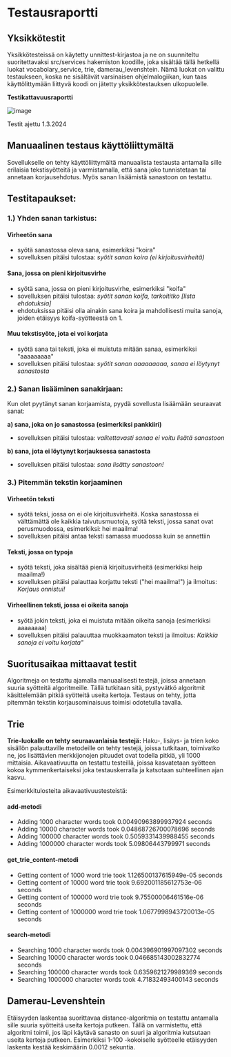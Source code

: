 # Testausraportti

## Yksikkötestit

Yksikkötesteissä on käytetty unnittest-kirjastoa ja ne on suunniteltu suoritettavaksi src/services hakemiston koodille, joka sisältää tällä hetkellä luokat vocabolary_service, trie, damerau_levenshtein. Nämä luokat on valittu testaukseen, koska ne sisältävät varsinaisen ohjelmalogiikan, kun taas käyttölittymään liittyvä koodi on jätetty yksikkötestauksen ulkopuolelle.

**Testikattavuusraportti**

![image](https://github.com/brotholi/tiralabra/assets/91954165/04fe9222-5ce2-4f3f-abee-b34efb94bce3)

Testit ajettu 1.3.2024 

## Manuaalinen testaus käyttöliittymältä

Sovellukselle on tehty käyttöliittymältä manuaalista testausta antamalla sille erilaisia tekstisyötteitä ja varmistamalla, että sana joko tunnistetaan tai annetaan korjausehdotus. Myös sanan lisäämistä sanastoon on testattu.

## Testitapaukset:
 ### 1.) Yhden sanan tarkistus:
   #### Virheetön sana
   - syötä sanastossa oleva sana, esimerkiksi "koira"
   - sovelluksen pitäisi tulostaa: *syötit sanan koira (ei kirjoitusvirheitä)*
   
   #### Sana, jossa on pieni kirjoitusvirhe
   - syötä sana, jossa on pieni kirjoitusvirhe, esimerkiksi "koifa"
   - sovelluksen pitäisi tulostaa: *syötit sanan koifa, tarkoititko [lista ehdotuksia]*
   - ehdotuksissa pitäisi olla ainakin sana koira ja mahdollisesti muita sanoja, joiden etäisyys koifa-syötteestä on 1.
   
   #### Muu tekstisyöte, jota ei voi korjata
   - syötä sana tai teksti, joka ei muistuta mitään sanaa, esimerkiksi "aaaaaaaaa"
   - sovelluksen pitäisi tulostaa: *syötit sanan aaaaaaaaa, sanaa ei löytynyt sanastosta*
 
### 2.) Sanan lisääminen sanakirjaan:
Kun olet pyytänyt sanan korjaamista, pyydä sovellusta lisäämään seuraavat sanat:

**a) sana, joka on jo sanastossa (esimerkiksi pankkiiri)**
- sovelluksen pitäisi tulostaa: *valitettavasti sanaa ei voitu lisätä sanastoon*

**b) sana, jota ei löytynyt korjauksessa sanastosta**
   - sovelluksen pitäisi tulostaa: *sana lisätty sanastoon!*

     
### 3.) Pitemmän tekstin korjaaminen
   #### Virheetön teksti 
   - syötä teksi, jossa on ei ole kirjoitusvirheitä. Koska sanastossa ei välttämättä ole kaikkia taivutusmuotoja, syötä teksti, jossa sanat ovat perusmuodossa, esimerkiksi: hei maailma!
   - sovelluksen pitäisi antaa teksti samassa muodossa kuin se annettiin
   #### Teksti, jossa on typoja
   - syötä teksti, joka sisältää pieniä kirjoitusvirheitä (esimerkiksi heip maailma!)
   - sovelluksen pitäisi palauttaa korjattu teksti ("hei maailma!") ja ilmoitus: *Korjaus onnistui!*
   #### Virheellinen teksti, jossa ei oikeita sanoja
   - syötä jokin teksti, joka ei muistuta mitään oikeita sanoja (esimerkiksi aaaaaaaa)
   - sovelluksen pitäisi palauuttaa muokkaamaton teksti ja ilmoitus: *Kaikkia sanoja ei voitu korjata"*



## Suoritusaikaa mittaavat testit

Algoritmeja on testattu ajamalla manuaalisesti testejä, joissa annetaan suuria syötteitä algoritmeille. Tällä tutkitaan sitä, pystyvätkö algoritmit käsittelemään pitkiä syötteitä useita kertoja. Testaus on tehty, jotta pitemmän tekstin korjausominaisuus toimisi odotetulla tavalla.

## Trie
**Trie-luokalle on tehty seuraavanlaisia testejä:**
Haku-, lisäys- ja trien koko sisällön palauttaville metodeille on tehty testejä, joissa tutkitaan, toimivatko ne, jos lisättävien merkkijonojen pituudet ovat todella pitkiä, yli 1000 mittaisia. Aikavaativuutta on testattu testeillä, joissa kasvatetaan syötteen kokoa kymmenkertaiseksi joka testauskerralla ja katsotaan suhteellinen ajan kasvu. 

Esimerkkitulosteita aikavaativuustesteistä:

#### add-metodi
- Adding 1000 character words took 0.00490963899937924 seconds
- Adding 10000 character words took 0.04868726700078696 seconds
- Adding 100000 character words took 0.5059331439988455 seconds
- Adding 1000000 character words took 5.09806443799971 seconds

#### get_trie_content-metodi

- Getting content of 1000 word trie took 1.126500137615949e-05 seconds
- Getting content of 10000 word trie took 9.692001185612753e-06 seconds
- Getting content of 100000 word trie took 9.75500006461516e-06 seconds
- Getting content of 1000000 word trie took 1.0677998943720013e-05 seconds


#### search-metodi
- Searching 1000 character words took 0.004396901997097302 seconds
- Searching 10000 character words took 0.046685143002832774 seconds
- Searching 100000 character words took 0.6359621279989369 seconds
- Searching 1000000 character words took 4.71832493400143 seconds

## Damerau-Levenshtein
Etäisyyden laskentaa suorittavaa distance-algoritmia on testattu antamalla sille suuria syötteitä useita kertoja putkeen. Tällä on varmistettu, että algoritmi toimii, jos läpi käytävä sanasto on suuri ja algoritmia kutsutaan useita kertoja putkeen. Esimerkiksi 1-100 -kokoiselle syötteelle etäisyyden laskenta kestää keskimäärin 0.0012 sekuntia. 

